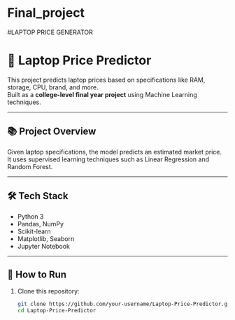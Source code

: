 # Final_project
#LAPTOP PRICE GENERATOR
# 🎯 Laptop Price Predictor

This project predicts laptop prices based on specifications like RAM, storage, CPU, brand, and more.  
Built as a **college-level final year project** using Machine Learning techniques.

---

## 📚 Project Overview

Given laptop specifications, the model predicts an estimated market price.  
It uses supervised learning techniques such as Linear Regression and Random Forest.

---

## 🛠️ Tech Stack

- Python 3
- Pandas, NumPy
- Scikit-learn
- Matplotlib, Seaborn
- Jupyter Notebook

---

## 🚀 How to Run

1. Clone this repository:

   ```bash
   git clone https://github.com/your-username/Laptop-Price-Predictor.git
   cd Laptop-Price-Predictor
